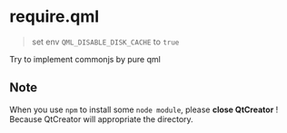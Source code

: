 # require.qml

> set env `QML_DISABLE_DISK_CACHE` to `true`

Try to implement commonjs by pure qml

## Note

When you use `npm` to install some `node module`, please **close QtCreator** ! Because QtCreator will appropriate the directory.
